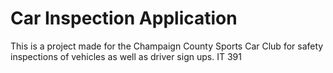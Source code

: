 # Car Inspection Application

This is a project made for the Champaign County Sports Car Club for safety inspections of vehicles as well as driver sign ups. IT 391
